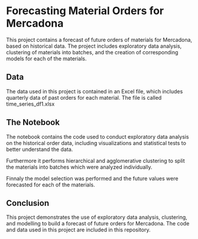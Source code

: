 # Forecasting Material Orders for Mercadona

This project contains a forecast of future orders of materials for Mercadona, based on historical data. The project includes exploratory data analysis, clustering of materials into batches, and the creation of corresponding models for each of the materials.

## Data

The data used in this project is contained in an Excel file, which includes quarterly data of past orders for each material. The file is called time_series_df1.xlsx

## The Notebook

The  notebook contains the code used to conduct exploratory data analysis on the historical order data, including visualizations and statistical tests to better understand the data.

Furthermore it performs hierarchical and agglomerative clustering to split the materials into batches which were analyzed individually. 

Finnaly the model selection was performed and the future values were forecasted for each of the materials.

## Conclusion

This project demonstrates the use of exploratory data analysis, clustering, and modelling to build a forecast of future orders for Mercadona. The code and data used in this project are included in this repository.
